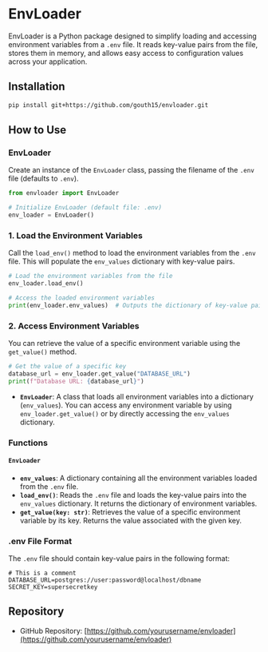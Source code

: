 # EnvLoader

EnvLoader is a Python package designed to simplify loading and accessing environment variables from a `.env` file. It reads key-value pairs from the file, stores them in memory, and allows easy access to configuration values across your application.

## Installation

```bash
pip install git+https://github.com/gouth15/envloader.git
```

## How to Use

### EnvLoader
Create an instance of the `EnvLoader` class, passing the filename of the `.env` file (defaults to `.env`).

```python
from envloader import EnvLoader

# Initialize EnvLoader (default file: .env)
env_loader = EnvLoader()
```

### 1. Load the Environment Variables
Call the `load_env()` method to load the environment variables from the `.env` file. This will populate the `env_values` dictionary with key-value pairs.

```python
# Load the environment variables from the file
env_loader.load_env()

# Access the loaded environment variables
print(env_loader.env_values)  # Outputs the dictionary of key-value pairs
```

### 2. Access Environment Variables
You can retrieve the value of a specific environment variable using the `get_value()` method.

```python
# Get the value of a specific key
database_url = env_loader.get_value("DATABASE_URL")
print(f"Database URL: {database_url}")
```

- **`EnvLoader`**: A class that loads all environment variables into a dictionary (`env_values`). You can access any environment variable by using `env_loader.get_value()` or by directly accessing the `env_values` dictionary.

### Functions

#### `EnvLoader`

- **`env_values`**: A dictionary containing all the environment variables loaded from the `.env` file.
- **`load_env()`**: Reads the `.env` file and loads the key-value pairs into the `env_values` dictionary. It returns the dictionary of environment variables.
- **`get_value(key: str)`**: Retrieves the value of a specific environment variable by its key. Returns the value associated with the given key.

### .env File Format

The `.env` file should contain key-value pairs in the following format:

```
# This is a comment
DATABASE_URL=postgres://user:password@localhost/dbname
SECRET_KEY=supersecretkey
```

## Repository

- GitHub Repository: [https://github.com/yourusername/envloader](https://github.com/yourusername/envloader)